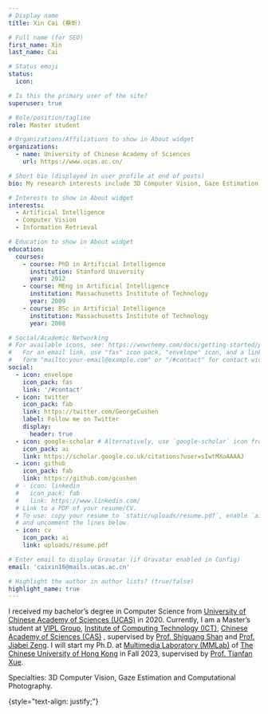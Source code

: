 ```yaml
---
# Display name
title: Xin Cai (蔡昕)

# Full name (for SEO)
first_name: Xin 
last_name: Cai 

# Status emoji
status:
  icon: 

# Is this the primary user of the site?
superuser: true

# Role/position/tagline
role: Master student

# Organizations/Affiliations to show in About widget
organizations:
  - name: University of Chinese Academy of Sciences
    url: https://www.ucas.ac.cn/

# Short bio (displayed in user profile at end of posts)
bio: My research interests include 3D Computer Vision, Gaze Estimation and Computational Photography.

# Interests to show in About widget
interests:
  - Artificial Intelligence
  - Computer Vision
  - Information Retrieval

# Education to show in About widget
education:
  courses:
    - course: PhD in Artificial Intelligence
      institution: Stanford University
      year: 2012
    - course: MEng in Artificial Intelligence
      institution: Massachusetts Institute of Technology
      year: 2009
    - course: BSc in Artificial Intelligence
      institution: Massachusetts Institute of Technology
      year: 2008

# Social/Academic Networking
# For available icons, see: https://wowchemy.com/docs/getting-started/page-builder/#icons
#   For an email link, use "fas" icon pack, "envelope" icon, and a link in the
#   form "mailto:your-email@example.com" or "/#contact" for contact widget.
social:
  - icon: envelope
    icon_pack: fas
    link: '/#contact'
  - icon: twitter
    icon_pack: fab
    link: https://twitter.com/GeorgeCushen
    label: Follow me on Twitter
    display:
      header: true
  - icon: google-scholar # Alternatively, use `google-scholar` icon from `ai` icon pack
    icon_pack: ai
    link: https://scholar.google.co.uk/citations?user=sIwtMXoAAAAJ
  - icon: github
    icon_pack: fab
    link: https://github.com/gcushen
  # - icon: linkedin
  #   icon_pack: fab
  #   link: https://www.linkedin.com/
  # Link to a PDF of your resume/CV.
  # To use: copy your resume to `static/uploads/resume.pdf`, enable `ai` icons in `params.yaml`,
  # and uncomment the lines below.
  - icon: cv
    icon_pack: ai
    link: uploads/resume.pdf

# Enter email to display Gravatar (if Gravatar enabled in Config)
email: 'caixin16@mails.ucas.ac.cn'

# Highlight the author in author lists? (true/false)
highlight_name: true
---
```


I received my bachelor’s degree in Computer Science from [University of Chinese Academy of Sciences (UCAS)](https://www.ucas.ac.cn/) in 2020. Currently, I am a Master’s student at [VIPL Group](http://vipl.ict.ac.cn/), [Institute of Computing Technology (ICT)](http://www.ict.ac.cn/), [Chinese Academy of Sciences (CAS)](https://www.cas.cn/) , supervised by [Prof. Shiguang Shan](https://scholar.google.com/citations?user=Vkzd7MIAAAAJ&hl=en) and [Prof. Jiabei Zeng](https://dualplus.github.io/). I will start my Ph.D. at [Multimedia Laboratory (MMLab)](https://mmlab.ie.cuhk.edu.hk/) of [The Chinese University of Hong Kong](https://www.cuhk.edu.hk/) in Fall 2023, supervised by [Prof. Tianfan Xue](https://tianfan.info/). 

Specialties:  3D Computer Vision, Gaze Estimation and Computational Photography.

{style="text-align: justify;"}
